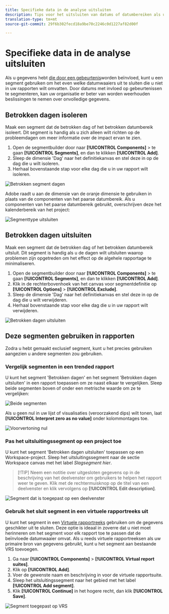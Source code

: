 ```yaml
---
title: Specifieke data in de analyse uitsluiten
description: Tips voor het uitsluiten van datums of datumbereiken als u deze niet wilt opnemen in rapporten.
translation-type: tm+mt
source-git-commit: 29f6b302fecd18a9be70c2246c0d1227af82d00f

---
```



# Specifieke data in de analyse uitsluiten

Als u gegevens hebt [die door een gebeurtenis](/help/technotes/event-impacted.md)worden beïnvloed, kunt u een segment gebruiken om het even welke datumwaaiers uit te sluiten die u niet in uw rapporten wilt omvatten. Door datums met invloed op gebeurtenissen te segmenteren, kan uw organisatie er beter van worden weerhouden beslissingen te nemen over onvolledige gegevens.

## Betrokken dagen isoleren

Maak een segment dat de betrokken dag of het betrokken datumbereik isoleert. Dit segment is handig als u zich alleen wilt richten op de probleemdagen om meer informatie over de impact ervan te zien.

1. Open de segmentbuilder door naar **[!UICONTROL Components]** > te gaan **[!UICONTROL Segments]**, en dan te klikken **[!UICONTROL Add]**.
2. Sleep de dimensie &#39;Dag&#39; naar het definitiekanvas en stel deze in op de dag die u wilt isoleren.
3. Herhaal bovenstaande stap voor elke dag die u in uw rapport wilt isoleren.

![Betrokken segment dagen](../assets/affected_days.jpg)

Adobe raadt u aan de dimensie van de oranje dimensie te gebruiken in plaats van de componenten van het paarse datumbereik. Als u componenten van het paarse datumbereik gebruikt, overschrijven deze het kalenderbereik van het project:

![Segmenttype uitsluiten](../assets/exclude_segment_day_type.jpg)

## Betrokken dagen uitsluiten

Maak een segment dat de betrokken dag of het betrokken datumbereik uitsluit. Dit segment is handig als u de dagen wilt uitsluiten waarop problemen zijn opgetreden om het effect op de algehele rapportage te minimaliseren.

1. Open de segmentbuilder door naar **[!UICONTROL Components]** > te gaan **[!UICONTROL Segments]**, en dan te klikken **[!UICONTROL Add]**.
2. Klik in de rechterbovenhoek van het canvas voor segmentdefinitie op **[!UICONTROL Options]** > **[!UICONTROL Exclude]**.
3. Sleep de dimensie &#39;Dag&#39; naar het definitiekanvas en stel deze in op de dag die u wilt verwijderen.
4. Herhaal bovenstaande stap voor elke dag die u in uw rapport wilt verwijderen.

![Betrokken dagen uitsluiten](../assets/exclude_affected_days.jpg)

## Deze segmenten gebruiken in rapporten

Zodra u hebt gemaakt exclusief segment, kunt u het precies gebruiken aangezien u andere segmenten zou gebruiken.

### Vergelijk segmenten in een trended rapport

U kunt het segment &#39;Betrokken dagen&#39; en het segment &#39;Betrokken dagen uitsluiten&#39; in een rapport toepassen om ze naast elkaar te vergelijken. Sleep beide segmenten boven of onder een metrische waarde om ze te vergelijken:

![Beide segmenten](../assets/affected_and_exclude.png)

Als u geen nul in uw lijst of visualisaties (veroorzakend dips) wilt tonen, laat **[!UICONTROL Interpret zero as no value]** onder kolommontages toe.

![Voorvertoning nul](../assets/interpret_zero.jpg)

### Pas het uitsluitingssegment op een project toe

U kunt het segment &#39;Betrokken dagen uitsluiten&#39; toepassen op een Workspace-project. Sleep het uitsluitingssegment naar de sectie Workspace canvas met het label *Slagsegment hier*.

>[!TIP] Neem een notitie over uitgesloten gegevens op in de beschrijving van het deelvenster om gebruikers te helpen het rapport weer te geven. Klik met de rechtermuisknop op de titel van een deelvenster en klik vervolgens op **[!UICONTROL Edit description]**.

![Segment dat is toegepast op een deelvenster](../assets/exclude_segment_panel.jpg)

### Gebruik het sluit segment in een virtuele rapportreeks uit

U kunt het segment in een [Virtuele rapportreeks](../../vrs/vrs-about.md) gebruiken om de gegevens geschikter uit te sluiten. Deze optie is ideaal in zoverre dat u niet moet herinneren om het segment voor elk rapport toe te passen dat de beïnvloede datumwaaier omvat. Als u reeds virtuele rapportreeksen als uw primaire bron van gegevens gebruikt, kunt u het segment aan bestaande VRS toevoegen.

1. Ga naar **[!UICONTROL Components]** > **[!UICONTROL Virtual report suites]**.
2. Klik op **[!UICONTROL Add]**.
3. Voer de gewenste naam en beschrijving in voor de virtuele rapportsuite.
4. Sleep het uitsluitingssegment naar het gebied met het label **[!UICONTROL Add segment]**.
5. Klik **[!UICONTROL Continue]** in het hogere recht, dan klik **[!UICONTROL Save]**.

![Segment toegepast op VRS](../assets/exclude_segment_vrs.png)
